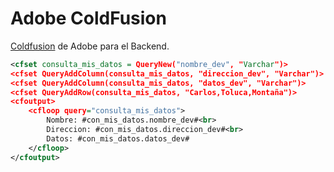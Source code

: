 # Adobe ColdFusion 

[Coldfusion](https://www.adobe.com/products/coldfusion-family.html) de Adobe para el Backend.

```XML
<cfset consulta_mis_datos = QueryNew("nombre_dev", "Varchar")>
<cfset QueryAddColumn(consulta_mis_datos, "direccion_dev", "Varchar")>
<cfset QueryAddColumn(consulta_mis_datos, "datos_dev", "Varchar")>
<cfset QueryAddRow(consulta_mis_datos, "Carlos,Toluca,Montaña")>
<cfoutput>
    <cfloop query="consulta_mis_datos">
        Nombre: #con_mis_datos.nombre_dev#<br>
        Direccion: #con_mis_datos.direccion_dev#<br>
        Datos: #con_mis_datos.datos_dev#
    </cfloop>
</cfoutput>
```
